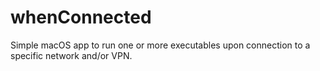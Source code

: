 # whenConnected
Simple macOS app to run one or more executables upon connection to a specific network and/or VPN.
